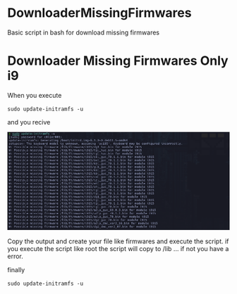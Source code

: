 # DownloaderMissingFirmwares
Basic script in bash for download missing firmwares

# Downloader Missing Firmwares Only i9
When you execute 

    sudo update-initramfs -u

and you recive 

![Missing](missing.png)

Copy the output and create your file like firmwares and execute the script.
if you execute the script like root the script will copy to /lib ... if not you have a error.

finally

    sudo update-initramfs -u
